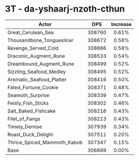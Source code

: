 # 3T - da-yshaarj-nzoth-cthun
| Actor | DPS | Increase |
|---|:---:|:---:|
|Great_Cerulean_Sea|308760|0.61%|
|Thousandbone_Tongueslicer|308672|0.58%|
|Revenge_Served_Cold|308666|0.58%|
|Draconic_Augment_Rune|308533|0.54%|
|Dreambound_Augment_Rune|308499|0.52%|
|Sizzling_Seafood_Medley|308495|0.52%|
|Aromatic_Seafood_Platter|308416|0.50%|
|Fated_Fortune_Cookie|308371|0.48%|
|Seamoth_Surprise|308339|0.47%|
|Feisty_Fish_Sticks|308302|0.46%|
|Salt_Baked_Fishcake|308216|0.43%|
|Filet_of_Fangs|308213|0.43%|
|Timely_Demise|307939|0.34%|
|Roast_Duck_Delight|307511|0.20%|
|Thrice_Spiced_Mammoth_Kabob|307347|0.15%|
|Base|306889|0.00%|
